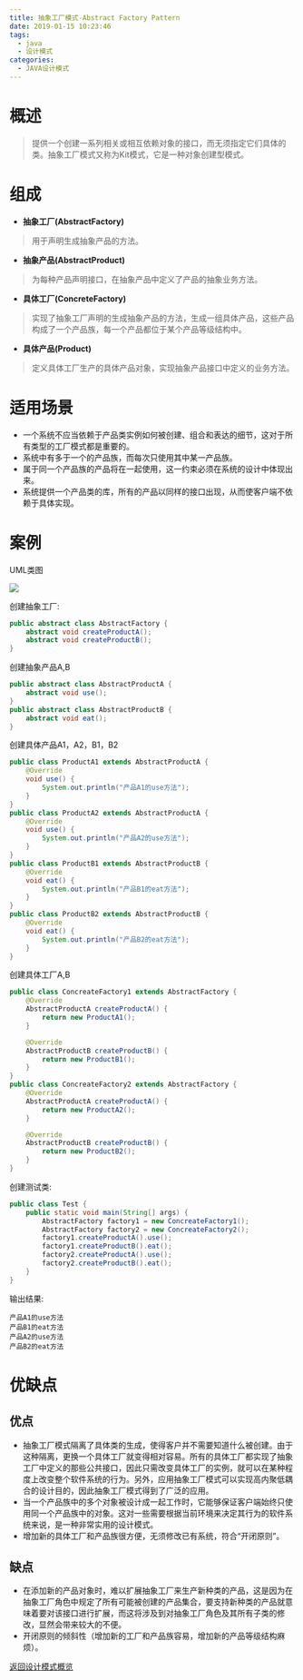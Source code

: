 ```yaml
---
title: 抽象工厂模式-Abstract Factory Pattern
date: 2019-01-15 10:23:46
tags:
  - java
  - 设计模式
categories: 
  - JAVA设计模式
---
```


# 概述
> 提供一个创建一系列相关或相互依赖对象的接口，而无须指定它们具体的类。抽象工厂模式又称为Kit模式，它是一种对象创建型模式。<!-- more -->

# 组成

- **抽象工厂(AbstractFactory)**
> 用于声明生成抽象产品的方法。
- **抽象产品(AbstractProduct)**
> 为每种产品声明接口，在抽象产品中定义了产品的抽象业务方法。
- **具体工厂(ConcreteFactory)**
> 实现了抽象工厂声明的生成抽象产品的方法，生成一组具体产品，这些产品构成了一个产品族，每一个产品都位于某个产品等级结构中。
- **具体产品(Product)**
> 定义具体工厂生产的具体产品对象，实现抽象产品接口中定义的业务方法。

# 适用场景

- 一个系统不应当依赖于产品类实例如何被创建、组合和表达的细节，这对于所有类型的工厂模式都是重要的。
- 系统中有多于一个的产品族，而每次只使用其中某一产品族。
- 属于同一个产品族的产品将在一起使用，这一约束必须在系统的设计中体现出来。
- 系统提供一个产品类的库，所有的产品以同样的接口出现，从而使客户端不依赖于具体实现。

# 案例

UML类图

![](https://i.loli.net/2019/01/14/5c3ca9cf6356e.png)

创建抽象工厂:

```java
public abstract class AbstractFactory {
    abstract void createProductA();
    abstract void createProductB();
}
```

创建抽象产品A,B

```java
public abstract class AbstractProductA {
    abstract void use();
}
public abstract class AbstractProductB {
    abstract void eat();
}
```

创建具体产品A1，A2，B1，B2

```java
public class ProductA1 extends AbstractProductA {
    @Override
    void use() {
        System.out.println("产品A1的use方法");
    }
}
public class ProductA2 extends AbstractProductA {
    @Override
    void use() {
        System.out.println("产品A2的use方法");
    }
}
public class ProductB1 extends AbstractProductB {
    @Override
    void eat() {
        System.out.println("产品B1的eat方法");
    }
}
public class ProductB2 extends AbstractProductB {
    @Override
    void eat() {
        System.out.println("产品B2的eat方法");
    }
}
```

创建具体工厂A,B

```java
public class ConcreateFactory1 extends AbstractFactory {
    @Override
    AbstractProductA createProductA() {
        return new ProductA1();
    }

    @Override
    AbstractProductB createProductB() {
        return new ProductB1();
    }
}
public class ConcreateFactory2 extends AbstractFactory {
    @Override
    AbstractProductA createProductA() {
        return new ProductA2();
    }

    @Override
    AbstractProductB createProductB() {
        return new ProductB2();
    }
}
```

创建测试类:

```java
public class Test {
    public static void main(String[] args) {
        AbstractFactory factory1 = new ConcreateFactory1();
        AbstractFactory factory2 = new ConcreateFactory2();
        factory1.createProductA().use();
        factory1.createProductB().eat();
        factory2.createProductA().use();
        factory2.createProductB().eat();
    }
}
```

输出结果:

```
产品A1的use方法
产品B1的eat方法
产品A2的use方法
产品B2的eat方法
```

# 优缺点

## 优点

- 抽象工厂模式隔离了具体类的生成，使得客户并不需要知道什么被创建。由于这种隔离，更换一个具体工厂就变得相对容易。所有的具体工厂都实现了抽象工厂中定义的那些公共接口，因此只需改变具体工厂的实例，就可以在某种程度上改变整个软件系统的行为。另外，应用抽象工厂模式可以实现高内聚低耦合的设计目的，因此抽象工厂模式得到了广泛的应用。
- 当一个产品族中的多个对象被设计成一起工作时，它能够保证客户端始终只使用同一个产品族中的对象。这对一些需要根据当前环境来决定其行为的软件系统来说，是一种非常实用的设计模式。
- 增加新的具体工厂和产品族很方便，无须修改已有系统，符合“开闭原则”。

## 缺点

- 在添加新的产品对象时，难以扩展抽象工厂来生产新种类的产品，这是因为在抽象工厂角色中规定了所有可能被创建的产品集合，要支持新种类的产品就意味着要对该接口进行扩展，而这将涉及到对抽象工厂角色及其所有子类的修改，显然会带来较大的不便。
- 开闭原则的倾斜性（增加新的工厂和产品族容易，增加新的产品等级结构麻烦）。

[返回设计模式概览](#JAVA设计模式/设计模式概览)